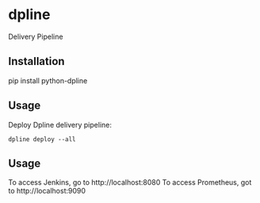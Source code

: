 # dpline

Delivery Pipeline


## Installation

pip install python-dpline

## Usage

Deploy Dpline delivery pipeline:

    dpline deploy --all


## Usage

To access Jenkins, go to http://localhost:8080
To access Prometheus, got to http://localhost:9090
